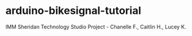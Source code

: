 # arduino-bikesignal-tutorial
IMM Sheridan Technology Studio Project - Chanelle F., Caitlin H., Lucey K.
